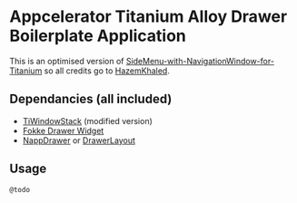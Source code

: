 # Appcelerator Titanium Alloy Drawer Boilerplate Application

This is an optimised version of [SideMenu-with-NavigationWindow-for-Titanium](https://github.com/HazemKhaled/SideMenu-with-NavigationWindow-for-Titanium)
so all credits go to [HazemKhaled](https://github.com/HazemKhaled).

## Dependancies (all included)

* [TiWindowStack](http://gitt.io/component/ti-window-stack) (modified version)
* [Fokke Drawer Widget](http://gitt.io/component/nl.fokkezb.drawer)
* [NappDrawer](http://gitt.io/component/dk.napp.drawer) or [DrawerLayout](https://github.com/manumaticx/Ti.DrawerLayout)

## Usage

`@todo`

